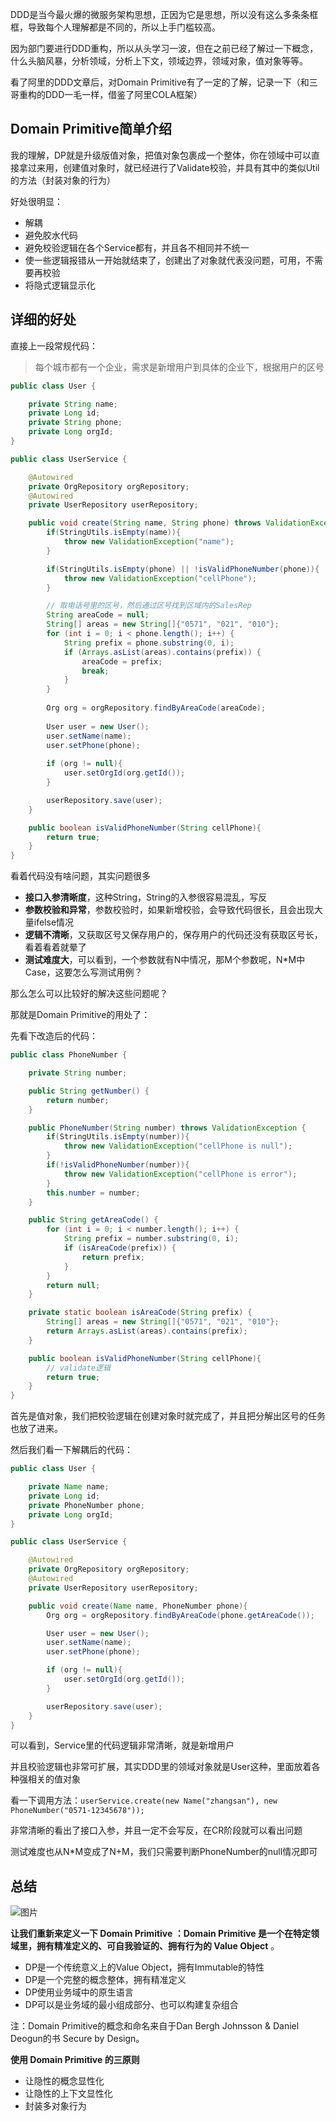 DDD是当今最火爆的微服务架构思想，正因为它是思想，所以没有这么多条条框框，导致每个人理解都是不同的，所以上手门槛较高。

因为部门要进行DDD重构，所以从头学习一波，但在之前已经了解过一下概念，什么头脑风暴，分析领域，分析上下文，领域边界，领域对象，值对象等等。

看了阿里的DDD文章后，对Domain Primitive有了一定的了解，记录一下（和三哥重构的DDD一毛一样，借鉴了阿里COLA框架）



## Domain Primitive简单介绍

我的理解，DP就是升级版值对象，把值对象包裹成一个整体，你在领域中可以直接拿过来用，创建值对象时，就已经进行了Validate校验，并具有其中的类似Util的方法（封装对象的行为）

好处很明显：

- 解耦
- 避免胶水代码
- 避免校验逻辑在各个Service都有，并且各不相同并不统一
- 使一些逻辑报错从一开始就结束了，创建出了对象就代表没问题，可用，不需要再校验
- 将隐式逻辑显示化

## 详细的好处

直接上一段常规代码：

> 每个城市都有一个企业，需求是新增用户到具体的企业下，根据用户的区号

```java
public class User {

    private String name;
    private Long id;
    private String phone;
    private Long orgId;
}

public class UserService {

    @Autowired
    private OrgRepository orgRepository;
    @Autowired
    private UserRepository userRepository;

    public void create(String name, String phone) throws ValidationException {
        if(StringUtils.isEmpty(name)){
            throw new ValidationException("name");
        }

        if(StringUtils.isEmpty(phone) || !isValidPhoneNumber(phone)){
            throw new ValidationException("cellPhone");
        }

        // 取电话号里的区号，然后通过区号找到区域内的SalesRep
        String areaCode = null;
        String[] areas = new String[]{"0571", "021", "010"};
        for (int i = 0; i < phone.length(); i++) {
            String prefix = phone.substring(0, i);
            if (Arrays.asList(areas).contains(prefix)) {
                areaCode = prefix;
                break;
            }
        }
        
        Org org = orgRepository.findByAreaCode(areaCode);
        
        User user = new User();
        user.setName(name);
        user.setPhone(phone);
        
        if (org != null){
            user.setOrgId(org.getId());
        }

        userRepository.save(user);
    }

    public boolean isValidPhoneNumber(String cellPhone){
        return true;
    }
}
```

看着代码没有啥问题，其实问题很多

- **接口入参清晰度**，这种String，String的入参很容易混乱，写反
- **参数校验和异常**，参数校验时，如果新增校验，会导致代码很长，且会出现大量ifelse情况
- **逻辑不清晰**，又获取区号又保存用户的，保存用户的代码还没有获取区号长，看着看着就晕了
- **测试难度大**，可以看到，一个参数就有N中情况，那M个参数呢，N*M中Case，这要怎么写测试用例？



那么怎么可以比较好的解决这些问题呢？

那就是Domain Primitive的用处了：

先看下改造后的代码：

```java
public class PhoneNumber {

    private String number;

    public String getNumber() {
        return number;
    }

    public PhoneNumber(String number) throws ValidationException {
        if(StringUtils.isEmpty(number)){
            throw new ValidationException("cellPhone is null");
        }
        if(!isValidPhoneNumber(number)){
            throw new ValidationException("cellPhone is error");
        }
        this.number = number;
    }

    public String getAreaCode() {
        for (int i = 0; i < number.length(); i++) {
            String prefix = number.substring(0, i);
            if (isAreaCode(prefix)) {
                return prefix;
            }
        }
        return null;
    }

    private static boolean isAreaCode(String prefix) {
        String[] areas = new String[]{"0571", "021", "010"};
        return Arrays.asList(areas).contains(prefix);
    }

    public boolean isValidPhoneNumber(String cellPhone){
        // validate逻辑
        return true;
    }
}
```

首先是值对象，我们把校验逻辑在创建对象时就完成了，并且把分解出区号的任务也放了进来。

然后我们看一下解耦后的代码：

```java
public class User {

    private Name name;
    private Long id;
    private PhoneNumber phone;
    private Long orgId;
}

public class UserService {

    @Autowired
    private OrgRepository orgRepository;
    @Autowired
    private UserRepository userRepository;

    public void create(Name name, PhoneNumber phone){
        Org org = orgRepository.findByAreaCode(phone.getAreaCode());

        User user = new User();
        user.setName(name);
        user.setPhone(phone);

        if (org != null){
            user.setOrgId(org.getId());
        }

        userRepository.save(user);
    }
}
```

可以看到，Service里的代码逻辑非常清晰，就是新增用户

并且校验逻辑也非常可扩展，其实DDD里的领域对象就是User这种，里面放着各种强相关的值对象

看一下调用方法：`userService.create(new Name("zhangsan"), new PhoneNumber("0571-12345678"));`

非常清晰的看出了接口入参，并且一定不会写反，在CR阶段就可以看出问题

测试难度也从N*M变成了N+M，我们只需要判断PhoneNumber的null情况即可



## 总结

 ![图片](image/640.webp) 

**让我们重新来定义一下 Domain Primitive ：Domain Primitive 是一个在特定领域里，拥有精准定义的、可自我验证的、拥有行为的 Value Object** 。

- DP是一个传统意义上的Value Object，拥有Immutable的特性
- DP是一个完整的概念整体，拥有精准定义
- DP使用业务域中的原生语言
- DP可以是业务域的最小组成部分、也可以构建复杂组合



注：Domain Primitive的概念和命名来自于Dan Bergh Johnsson & Daniel Deogun的书 Secure by Design。

**使用 Domain Primitive 的三原则**

- 让隐性的概念显性化
- 让隐性的上下文显性化
- 封装多对象行为